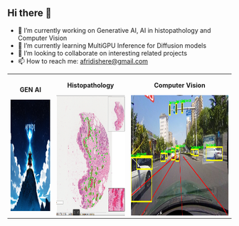 ## Hi there 👋

- 🔭 I’m currently working on Generative AI, AI in histopathology and Computer Vision
- 🌱 I’m currently learning MultiGPU Inference for Diffusion models
- 👯 I’m looking to collaborate on interesting related projects
- 📫 How to reach me: afridishere@gmail.com

<table>
  <tr>
    <td style="text-align: center;">
      <p><strong>GEN AI</strong></p>
      <img src="af9.png" height="250" width = "300">
    </td>
    <td style="text-align: center;">
      <p><strong>Histopathology</strong></p>
      <img src="hist.png" height="270">
    </td>
    <td style="text-align: center;">
      <p><strong>Computer Vision</strong></p>
      <img src="35.jpg" height = "270">
    </td>
  </tr>
</table>

